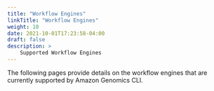 ```yaml
---
title: "Workflow Engines"
linkTitle: "Workflow Engines"
weight: 10
date: 2021-10-01T17:23:58-04:00
draft: false
description: >
    Supported Workflow Engines
---
```


The following pages provide details on the workflow engines that are currently supported by Amazon Genomics CLI.



